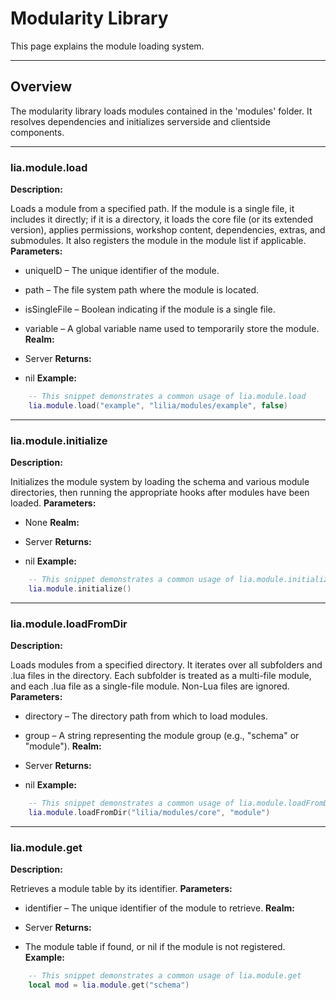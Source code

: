 # Modularity Library

This page explains the module loading system.

---

## Overview

The modularity library loads modules contained in the 'modules' folder. It resolves dependencies and initializes serverside and clientside components.

---

### lia.module.load

    
**Description:**

Loads a module from a specified path. If the module is a single file, it includes it directly;
if it is a directory, it loads the core file (or its extended version), applies permissions, workshop content, dependencies, extras, and submodules.
It also registers the module in the module list if applicable.
**Parameters:**

* uniqueID – The unique identifier of the module.
* path – The file system path where the module is located.
* isSingleFile – Boolean indicating if the module is a single file.
* variable – A global variable name used to temporarily store the module.
**Realm:**

* Server
**Returns:**

* nil
**Example:**

```lua
    -- This snippet demonstrates a common usage of lia.module.load
    lia.module.load("example", "lilia/modules/example", false)
```

---


### lia.module.initialize

    
**Description:**

Initializes the module system by loading the schema and various module directories,
then running the appropriate hooks after modules have been loaded.
**Parameters:**

* None
**Realm:**

* Server
**Returns:**

* nil
**Example:**

```lua
    -- This snippet demonstrates a common usage of lia.module.initialize
    lia.module.initialize()
```

---


### lia.module.loadFromDir

    
**Description:**

Loads modules from a specified directory. It iterates over all subfolders and .lua files in the directory.
Each subfolder is treated as a multi-file module, and each .lua file as a single-file module.
Non-Lua files are ignored.
**Parameters:**

* directory – The directory path from which to load modules.
* group – A string representing the module group (e.g., "schema" or "module").
**Realm:**

* Server
**Returns:**

* nil
**Example:**

```lua
    -- This snippet demonstrates a common usage of lia.module.loadFromDir
    lia.module.loadFromDir("lilia/modules/core", "module")
```

---


### lia.module.get

    
**Description:**

Retrieves a module table by its identifier.
**Parameters:**

* identifier – The unique identifier of the module to retrieve.
**Realm:**

* Server
**Returns:**

* The module table if found, or nil if the module is not registered.
**Example:**

```lua
    -- This snippet demonstrates a common usage of lia.module.get
    local mod = lia.module.get("schema")
```
